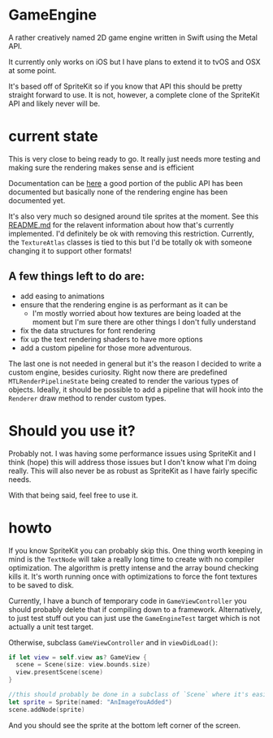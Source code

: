 # GameEngine
A rather creatively named 2D game engine written in Swift using the Metal API.

It currently only works on iOS but I have plans to extend it to tvOS and OSX at some point.

It's based off of SpriteKit so if you know that API this should be pretty straight forward to use. It is not, however, a complete clone of the SpriteKit API and likely never will be.

# current state
This is very close to being ready to go. It really just needs more testing and making sure the rendering makes sense and is efficient

Documentation can be [here](https://akoaysigod.github.io/GameEngine) a good portion of the public API has been documented but basically none of the rendering engine has been documented yet.

It's also very much so designed around tile sprites at the moment. See this [README.md](resources/README.md) for the relavent information about how that's currently implemented. I'd definitely be ok with removing this restriction.
Currently, the `TextureAtlas` classes is tied to this but I'd be totally ok with someone changing it to support other formats!

## A few things left to do are:
- add easing to animations
- ensure that the rendering engine is as performant as it can be
  - I'm mostly worried about how textures are being loaded at the moment but I'm sure there are other things I don't fully understand
- fix the data structures for font rendering
- fix up the text rendering shaders to have more options
- add a custom pipeline for those more adventurous.

The last one is not needed in general but it's the reason I decided to write a custom engine, besides curiosity. Right now there are predefined `MTLRenderPipelineState` being created to render the various types of objects.
Ideally, it should be possible to add a pipeline that will hook into the `Renderer` draw method to render custom types.

# Should you use it?
Probably not. I was having some performance issues using SpriteKit and I think (hope) this will address those issues but I don't know what I'm doing really. This will also never be as robust as SpriteKit as I have fairly specific needs.

With that being said, feel free to use it.

# howto
If you know SpriteKit you can probably skip this. One thing worth keeping in mind is the `TextNode` will take a really long time to create with no compiler optimization. The algorithm is pretty intense and the array bound checking kills it. It's worth running once with optimizations to force the font textures to be saved to disk.

Currently, I have a bunch of temporary code in `GameViewController` you should probably delete that if compiling down to a framework. Alternatively, to just test stuff out you can just use the `GameEngineTest` target which is not actually a unit test target.

Otherwise, subclass `GameViewController` and in `viewDidLoad()`:

```swift
if let view = self.view as? GameView {
  scene = Scene(size: view.bounds.size)
  view.presentScene(scene)
}

//this should probably be done in a subclass of `Scene` where it's easier to override the update method
let sprite = Sprite(named: "AnImageYouAdded")
scene.addNode(sprite)
```

And you should see the sprite at the bottom left corner of the screen.
